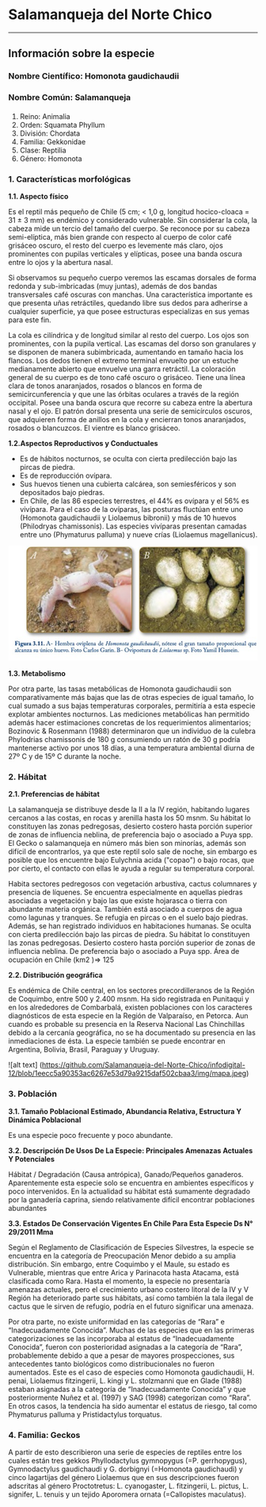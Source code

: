 # Salamanqueja del Norte Chico
---
## Información sobre la especie

### Nombre Científico: Homonota gaudichaudii 
### Nombre Común: Salamanqueja

#### 
1. Reino: Animalia 
2. Orden: Squamata Phyllum
3. División: Chordata 
4. Familia: Gekkonidae 
5. Clase: Reptilia 
6. Género: Homonota

### __1. Características morfológicas__

__1.1. Aspecto físico__

Es el reptil más pequeño de Chile (5 cm; < 1,0 g, longitud hocico-cloaca = 31 ± 3 mm) es endémico y considerado vulnerable. Sin considerar la cola, la cabeza mide un tercio del tamaño del cuerpo. Se reconoce por su cabeza semi-elíptica, más bien grande con respecto al cuerpo de color café grisáceo oscuro, el resto del cuerpo es levemente más claro, ojos prominentes con pupilas verticales y elípticas, posee una banda oscura entre lo ojos y la abertura nasal. 

Si observamos su pequeño cuerpo veremos las escamas dorsales de forma redonda y sub-imbricadas (muy juntas), además de dos bandas transversales café oscuras con manchas. Una característica importante es que presenta uñas retráctiles, quedando libre sus dedos para adherirse a cualquier superficie, ya que posee estructuras especializas en sus yemas para este fin. 

La cola es cilíndrica y de longitud similar al resto del cuerpo. Los ojos son prominentes, con la pupila vertical. Las escamas del dorso son granulares y se disponen de manera subimbricada, aumentando en tamaño hacia los flancos. Los dedos tienen el extremo terminal envuelto por un estuche medianamente abierto que envuelve una garra retráctil. La coloración general de su cuerpo es de tono café oscuro o grisáceo. Tiene una línea clara de tonos anaranjados, rosados o blancos en forma de semicircunferencia y que une las órbitas oculares a través de la región occipital. Posee una banda oscura que recorre su cabeza entre la abertura nasal y el ojo. El patrón dorsal presenta una serie de semicírculos oscuros, que adquieren forma de anillos en la cola y encierran tonos anaranjados, rosados o blancuzcos. El vientre es blanco grisáceo.


__1.2.Aspectos Reproductivos y Conductuales__

* Es de hábitos nocturnos,  se oculta con cierta predilección bajo las pircas de piedra.
* Es de reproducción ovípara. 
* Sus huevos tienen una cubierta calcárea, son semiesféricos y son depositados bajo piedras.
* En Chile, de las 86 especies terrestres, el 44% es ovípara y el 56% es vivípara. Para el caso de la ovíparas, las posturas fluctúan entre uno (Homonota gaudichaudii y Liolaemus bibronii) y más de 10 huevos (Philodryas chamissonis). Las especies vivíparas presentan camadas entre uno (Phymaturus palluma) y nueve crías (Liolaemus magellanicus). 

![alt text](https://github.com/Salamanqueja-del-Norte-Chico/infodigital-12/blob/f24e93fa886b936c5f586cc5f2c185f9e83d01c5/img/figura1.jpeg "Foto1")

__1.3. Metabolismo__

Por otra parte, las tasas metabólicas de Homonota gaudichaudii son comparativamente más bajas que las de otras especies de igual tamaño, lo cual sumado a sus bajas temperaturas corporales, permitiría a esta especie explotar ambientes nocturnos. Las mediciones metabólicas han permitido además hacer estimaciones concretas de los requerimientos alimentarios; Bozinovic & Rosenmann (1988) determinaron que un individuo de la culebra Phylodrias chamissonis de 180 g consumiendo un ratón de 30 g podría mantenerse activo por unos 18 días, a una temperatura ambiental diurna de 27º C y de 15º C durante la noche. 

### __2. Hábitat__

__2.1. Preferencias de hábitat__


La salamanqueja se distribuye desde la II a la IV región, habitando lugares cercanos a las costas, en rocas y arenilla hasta los 50 msnm. Su hábitat lo constituyen las zonas pedregosas, desierto costero hasta porción superior de zonas de influencia neblina, de preferencia bajo o asociado a Puya spp. El Gecko o salamanqueja en número más bien son minorías, además son difícil de encontrarlos, ya que este reptil solo sale de noche, sin embargo es posible que los encuentre bajo Eulychnia acida ("copao") o bajo rocas, que por cierto, el contacto con ellas le ayuda a regular su temperatura corporal.

Habita sectores pedregosos con vegetación arbustiva, cactus columnares y presencia de líquenes. Se encuentra especialmente en aquellas piedras asociadas a vegetación y bajo las que existe hojarasca o tierra con abundante materia orgánica. También está asociado a cuerpos de agua como lagunas y tranques. Se refugia en pircas o en el suelo bajo piedras. Además, se han registrado individuos en habitaciones humanas. Se oculta con cierta predilección bajo las pircas de piedra. Su hábitat lo constituyen las zonas pedregosas. Desierto costero hasta porción superior de zonas de influencia neblina. De preferencia bajo o asociado a Puya spp.
Área de ocupación en Chile (km2 )=> 125 

__2.2. Distribución geográfica__

Es endémica de Chile central, en los sectores precordilleranos de la Región de Coquimbo, entre 500 y 2.400 msnm. Ha sido registrada en Punitaqui y en los alrededores de Combarbalá, existen poblaciones con los caracteres diagnósticos de esta especie en la Región de Valparaíso, en Petorca. Aun cuando es probable su presencia en la Reserva Nacional Las Chinchillas debido a la cercanía geográfica, no se ha documentado su presencia en las inmediaciones de ésta. La especie también se puede encontrar en Argentina, Bolivia, Brasil, Paraguay y Uruguay.

![alt text] (https://github.com/Salamanqueja-del-Norte-Chico/infodigital-12/blob/1eecc5a90353ac6267e53d79a9215daf502cbaa3/img/mapa.jpeg) 

### __3. Población__

__3.1. Tamaño Poblacional Estimado, Abundancia Relativa, Estructura Y Dinámica Poblacional__

Es una especie poco frecuente y poco abundante. 

__3.2. Descripción De Usos De La Especie: Principales Amenazas Actuales Y Potenciales__

Hábitat / Degradación (Causa antrópica), Ganado/Pequeños ganaderos. Aparentemente esta especie solo se encuentra en ambientes específicos y poco intervenidos. En la actualidad su hábitat está sumamente degradado por la ganadería caprina, siendo relativamente difícil encontrar poblaciones abundantes

__3.3.  Estados De Conservación Vigentes En Chile Para Esta Especie Ds N° 29/2011 Mma__

Según el Reglamento de Clasificación de Especies Silvestres, la especie se encuentra en la categoría de Preocupación Menor debido a su amplia distribución. Sin embargo, entre Coquimbo y el Maule, su estado es Vulnerable, mientras que entre Arica y Parinacota hasta Atacama, está clasificada como Rara. 
Hasta el momento, la especie no presentaría amenazas actuales, pero el crecimiento urbano costero litoral de la IV y V Región ha deteriorado parte sus hábitats, así como también la tala ilegal de cactus que le sirven de refugio, podría en el futuro significar una amenaza.

Por otra parte, no existe uniformidad en las categorías de “Rara” e “Inadecuadamente Conocida”. Muchas de las especies que en las primeras categorizaciones se las incorporaba al estatus de “Inadecuadamente Conocida”, fueron con posterioridad asignadas a la categoría de “Rara”, probablemente debido a que a pesar de mayores prospecciones, sus antecedentes tanto biológicos como distribucionales no fueron aumentados. Este es el caso de especies como Homonota gaudichaudii, H. penai, Liolaemus fitzingerii, L. kingi y L. stolzmanni que en Glade (1988) estaban asignadas a la categoría de “Inadecuadamente Conocida” y que posteriormente Nuñez et al. (1997) y SAG (1998) categorizan como “Rara”. En otros casos, la tendencia ha sido aumentar el estatus de riesgo, tal como Phymaturus palluma y Pristidactylus torquatus.

### __4. Familia: Geckos__

A partir de esto describieron una serie de especies de reptiles entre los cuales están tres gekkos Phyllodactylus gymnopygus (=P. gerrhopygus), Gymnodactylus gaudichaudi y G. dorbignyi (=Homonota gaudichaudi) y cinco lagartijas del género Liolaemus que en sus descripciones fueron adscritas al género Proctotretus: L. cyanogaster, L. fitzingerii, L. pictus, L. signifer, L. tenuis y un tejido Aporomera ornata (=Callopistes maculatus).
